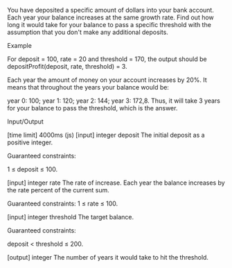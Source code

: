 You have deposited a specific amount of dollars into your bank account. Each year your balance increases at the same growth rate. Find out how long it would take for your balance to pass a specific threshold with the assumption that you don't make any additional deposits.

Example

For deposit = 100, rate = 20 and threshold = 170, the output should be depositProfit(deposit, rate, threshold) = 3.

Each year the amount of money on your account increases by 20%. It means that throughout the years your balance would be:

year 0: 100;
year 1: 120;
year 2: 144;
year 3: 172,8.
Thus, it will take 3 years for your balance to pass the threshold, which is the answer.

Input/Output

[time limit] 4000ms (js)
[input] integer deposit
The initial deposit as a positive integer.

Guaranteed constraints:

1 ≤ deposit ≤ 100.

[input] integer rate
The rate of increase. Each year the balance increases by the rate percent of the current sum.

Guaranteed constraints: 1 ≤ rate ≤ 100.

[input] integer threshold
The target balance.

Guaranteed constraints:

deposit < threshold ≤ 200.

[output] integer
The number of years it would take to hit the threshold.
